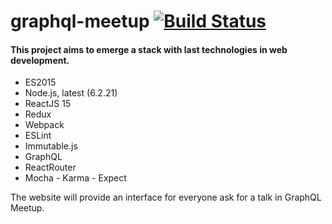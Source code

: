 # graphql-meetup [![Build Status](https://travis-ci.org/zgababa/graphql-meetup.svg?branch=master)](https://travis-ci.org/zgababa/graphql-meetup)

#### This project aims to emerge a stack with last technologies in web development.

* ES2015
* Node.js, latest (6.2.21)
* ReactJS 15
* Redux
* Webpack
* ESLint
* Immutable.js
* GraphQL
* ReactRouter
* Mocha - Karma - Expect


The website will provide an interface for everyone ask for a talk in GraphQL Meetup.
